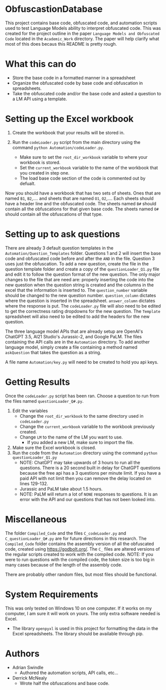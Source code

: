 # ObfuscastionDatabase

This project contains base code, obfuscated code, and automation scripts used to test Language Models ability to interpret obfuscated code. This was created for the project outline in the paper `Language Models and Obfuscated Code` located in the `Academic_Work` directory. The paper will help clarify what most of this does becaus this README is pretty rough. 

# What this can do

 * Store the base code in a formatted manner in a spreadsheet
 * Organize the obfuscated code by base code and obfuscation in spreadsheets. 
 * Take the obfuscated code and/or the base code and asked a question to a LM API using a template.

# Setting up the Excel workbook

1. Create the workbook that your results will be stored in.

2. Run the `codeLoader.py` script from the main directory using the command `python Automation/codeLoader.py`. 
    * Make sure to set the `root_dir_workbook` variable to where your workbook is stored. 
    * Set the `current_workbook` variable to the name of the workbook that you created in step one. 
    * The load base code section of the code is commented out by defualt.

Now you should have a workbook that has two sets of sheets. Ones that are named `B1`, `B2`,.... and sheets that are named `O1`, `O2`,.... Each sheets should have a header line and the obfuscated code. The sheets named `B#` should contain all the obfuscations for that given base code. The sheets named `O#` should contain all the obfuscations of that type. 

# Setting up to ask questions

There are already 3 default question templates in the `Automation/Question_Templates` folder. Questions 1 and 2 will insert the base code and obfuscated code before and after the `AND` in the file. Question 3 uses just the obfuscation. To add a new question, create the file in the question template folder and create a copy of the `questionLoader_Q1.py` file and edit it to follow the question format of the new question. The only major changes to the file that are need are: properly inserting the code into the new question when the question string is created and the columns in the excel that the information is inserted to. The `question_number` variable should be changed to the new question number. `question_column` dictates where the question is inserted in the spreadsheet. `answer_column` dictates where the response is put. The `codeLoader.py` file will also need to be edited to get the correctness rating dropdowns for the new question. The `Template` spreadsheet will also need to be edited to add the headers for the new question.

The three language model APIs that are already setup are OpenAI's ChatGPT 3.5, AI21 Studio's Jurassic-2, and Google PaLM. The files containing the API calls are in the `Automation` directory. To add another language model, simply create a file containing a method named `askQuestion` that takes the question as a string. 

A file name `Automation/key.py` will need to be created to hold you api keys. 

# Getting Results
Once the `codeLoader.py` script has been ran. Choose a question to run from the files named `questionLoader_Q#.py`.

1. Edit the variables
    * Change the `root_dir_workbook` to the same directory used in `codeLoader.py`
    * Change the `current_workbook` variable to the workbook previously created.
    * Change `LM` to the name of the LM you want to use.
        * If you added a new LM, make sure to import the file.
2. Make sure the Excel workbook is closed. 
3. Run the code from the `Automation` directory using the command `python questionLoader_Q1.py`
    * NOTE: ChatGPT may take upwards of 3 hours to run all the questions. There is a 20 second built in delay for ChatGPT questions because the free api has a 3 questions per minute limit. If you have a paid API with not limit then  you can remove the delay located on lines 129-132. 
    * Jurassic and PaLM take about 1.5 hours. 
    * NOTE: PaLM will return a lot of `NONE` responses to questions. It is an error with the API and our questions that has not been looked into. 

# Miscellaneous

The folder `Compiled_Code` and the files `C_codeLoader.py` and `C_questionLoader_Q#.py` are for future directions in this research. The `Compiled_Code` folder contains the assembly version of all the obfuscated code, created using https://godbolt.org/. The `C_` files are altered versions of the regular scripts created to work with the compiled code. NOTE: If you were to run questions with the compiled code, the token size is too big in many cases because of the length of the assembly code. 

There are probably other random files, but most files should be functional. 

# System Requirements

This was only tested on Windows 10 on one computer. If it works on my computer, I am sure it will work on yours. The only extra software needed is Excel. 
* The library `openpyxl` is used in this project for formatting the data in the Excel spreadsheets. The library should be available through pip. 


# Authors
* Adrian Swindle
    * Authored the automation scripts, API calls, etc...
* Derrick McNealy
    * Wrote half the obfuscations and base code. 
